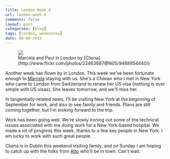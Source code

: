 ```yaml
---
title: London Week 6
url: london-week-6
comments: false
layout: post
categories: [blog]
tags: [london, weeknotes]
date: 09-08-2013
---
```

<figure>
<img src="http://farm4.staticflickr.com/3736/9468954440_68c94b0ecb_o.jpg" class="photo" />
<figcaption>Marcela and Paul in London by [Cliona](http://www.flickr.com/photos/22463687@N05/9468954440/)</figcaption>
</figure>

Another week has flown by in London. This week we've been fortunate enough to [Marcela](http://www.ameliechucky.cl/) staying with us. She's a Chilean who I met in New York who came to London from Switzerland to renew her US visa (nothing is ever simple with US visas). She leaves tomorrow, and we'll miss her.

In tangentially-related news, I'll be visiting New York at the beginning of September for work, and also to see family and friends. Plans are still coming together, but I'm looking forward to the trip. 

Work has been going well. We're slowly ironing out some of the technical issues associated with me doing work for a New York-based hospital. We made a lot of progress this week, thanks to a few key people in New York. I am lucky to work with such great people.

Cliona is in Dublin this weekend visiting family, and on Sunday I am hoping to catch up with the folks from <a href="http://www.attopartners.com">Atto</a> who'll be in town. Can't wait.




